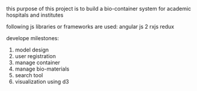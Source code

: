 this purpose of this project is to build a bio-container system for academic hospitals and institutes

following js libraries or frameworks are used:
angular js 2
rxjs
redux

develope milestones:
1) model design
2) user registration
3) manage container
4) manage bio-materials
5) search tool
6) visualization using d3